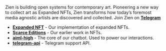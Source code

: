 Zien is building open systems for contemporary art. Pioneering a new way to collect art as Expanded NFTs, Zien transforms how today’s foremost media agnostic artists are discovered and collected. Join Zien on **[Telegram][Telegram]**

- **[Expanded NFT][expandednft]** - Our implementation of expanded NFTs.
- **[Scarce Editions][scrceedition]** - Our earlier work in NFTs.
- **[aiml-high][aimlhigh]** - The core of our chatbot. Used to power our interactions.
- **[telegram-api][telegramapi]** - Telegram support API.

[expandednft]: https://github.com/joinzien/expanded-nft
[scrceedition]: https://github.com/joinzien/scarce-editions
[aimlhigh]: https://github.com/joinzien/aiml-high
[telegramapi]: https://github.com/joinzien/telegram-api
[Telegram]: https://t.me/zienzienbot
